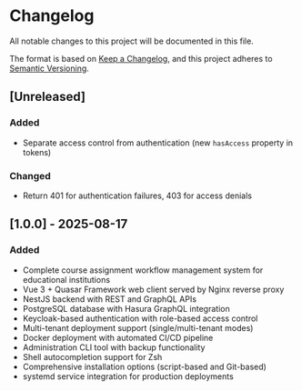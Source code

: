 # Changelog

All notable changes to this project will be documented in this file.

The format is based on [Keep a Changelog](https://keepachangelog.com/en/1.1.0/),
and this project adheres to [Semantic Versioning](https://semver.org/spec/v2.0.0.html).

## [Unreleased]

### Added

- Separate access control from authentication (new `hasAccess` property in tokens)

### Changed

- Return 401 for authentication failures, 403 for access denials

## [1.0.0] - 2025-08-17

### Added

- Complete course assignment workflow management system for educational institutions
- Vue 3 + Quasar Framework web client served by Nginx reverse proxy
- NestJS backend with REST and GraphQL APIs
- PostgreSQL database with Hasura GraphQL integration
- Keycloak-based authentication with role-based access control
- Multi-tenant deployment support (single/multi-tenant modes)
- Docker deployment with automated CI/CD pipeline
- Administration CLI tool with backup functionality
- Shell autocompletion support for Zsh
- Comprehensive installation options (script-based and Git-based)
- systemd service integration for production deployments

